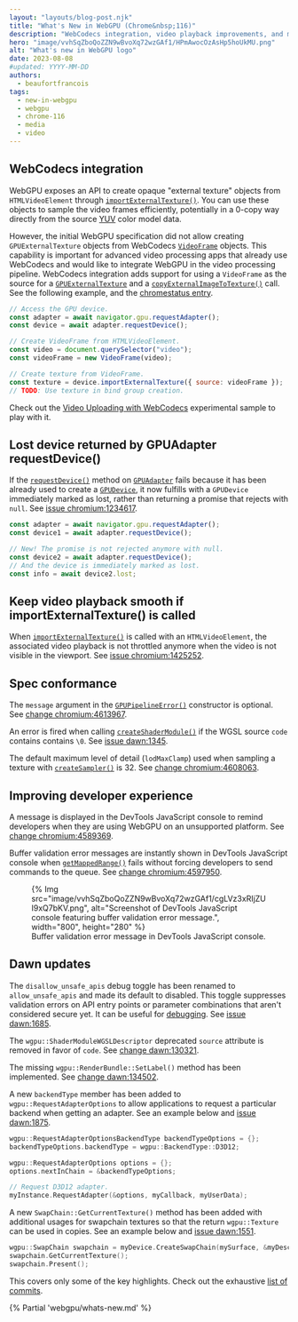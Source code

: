 ```yaml
---
layout: "layouts/blog-post.njk"
title: "What's New in WebGPU (Chrome&nbsp;116)"
description: "WebCodecs integration, video playback improvements, and more."
hero: "image/vvhSqZboQoZZN9wBvoXq72wzGAf1/HPmAwocOzAsHp5hoUkMU.png"
alt: "What's new in WebGPU logo"
date: 2023-08-08
#updated: YYYY-MM-DD
authors:
  - beaufortfrancois
tags:
  - new-in-webgpu
  - webgpu
  - chrome-116
  - media
  - video
---
```


## WebCodecs integration

WebGPU exposes an API to create opaque "external texture" objects from `HTMLVideoElement` through [`importExternalTexture()`](https://developer.mozilla.org/docs/Web/API/GPUDevice/importExternalTexture). You can use these objects to sample the video frames efficiently, potentially in a 0-copy way directly from the source [YUV](https://en.wikipedia.org/wiki/YUV) color model data.

However, the initial WebGPU specification did not allow creating `GPUExternalTexture` objects from WebCodecs [`VideoFrame`](https://developer.mozilla.org/docs/Web/API/VideoFrame) objects. This capability is important for advanced video processing apps that already use WebCodecs and would like to integrate WebGPU in the video processing pipeline. WebCodecs integration adds support for using a `VideoFrame` as the source for a [`GPUExternalTexture`](https://developer.mozilla.org/docs/Web/API/GPUExternalTexture) and a [`copyExternalImageToTexture()`](https://developer.mozilla.org/docs/Web/API/GPUQueue/copyExternalImageToTexture) call. See the following example, and the [chromestatus entry](https://chromestatus.com/feature/5078348864159744).

```js
// Access the GPU device.
const adapter = await navigator.gpu.requestAdapter();
const device = await adapter.requestDevice();

// Create VideoFrame from HTMLVideoElement.
const video = document.querySelector("video");
const videoFrame = new VideoFrame(video);

// Create texture from VideoFrame.
const texture = device.importExternalTexture({ source: videoFrame });
// TODO: Use texture in bind group creation.
```

Check out the [Video Uploading with WebCodecs](https://webgpu.github.io/webgpu-samples/samples/videoUploadingWebCodecs) experimental sample to play with it.

## Lost device returned by GPUAdapter requestDevice()

If the [`requestDevice()`](https://developer.mozilla.org/docs/Web/API/GPUAdapter/requestDevice) method on [`GPUAdapter`](https://developer.mozilla.org/docs/Web/API/GPUAdapter) fails because it has been already used to create a [`GPUDevice`](https://developer.mozilla.org/docs/Web/API/GPUDevice), it now fulfills with a `GPUDevice` immediately marked as lost, rather than returning a promise that rejects with `null`. See [issue chromium:1234617](https://bugs.chromium.org/p/chromium/issues/detail?id=1234617).

```js
const adapter = await navigator.gpu.requestAdapter();
const device1 = await adapter.requestDevice();

// New! The promise is not rejected anymore with null.
const device2 = await adapter.requestDevice();
// And the device is immediately marked as lost.
const info = await device2.lost;
```

## Keep video playback smooth if importExternalTexture() is called

When [`importExternalTexture()`](https://developer.mozilla.org/docs/Web/API/GPUDevice/importExternalTexture) is called with an `HTMLVideoElement`, the associated video playback is not throttled anymore when the video is not visible in the viewport. See [issue chromium:1425252](https://bugs.chromium.org/p/chromium/issues/detail?id=1425252).

## Spec conformance

The `message` argument in the [`GPUPipelineError()`](https://developer.mozilla.org/docs/Web/API/GPUPipelineError/GPUPipelineError) constructor is optional. See [change chromium:4613967](https://chromium-review.googlesource.com/c/chromium/src/+/4613967).

An error is fired when calling [`createShaderModule()`](https://developer.mozilla.org/docs/Web/API/GPUDevice/createShaderModule) if the WGSL source `code` contains contains `\0`. See [issue dawn:1345](https://bugs.chromium.org/p/dawn/issues/detail?id=1345).

The default maximum level of detail (`lodMaxClamp`) used when sampling a texture with [`createSampler()`](https://developer.mozilla.org/docs/Web/API/GPUDevice/createSampler) is 32. See [change chromium:4608063](https://chromium-review.googlesource.com/c/chromium/src/+/4608063).

## Improving developer experience

A message is displayed in the DevTools JavaScript console to remind developers when they are using WebGPU on an unsupported platform. See [change chromium:4589369](
https://chromium-review.googlesource.com/c/chromium/src/+/4589369).

Buffer validation error messages are instantly shown in DevTools JavaScript console when [`getMappedRange()`](https://developer.mozilla.org/docs/Web/API/GPUBuffer/getMappedRange) fails without forcing developers to send commands to the queue. See [change chromium:4597950](https://chromium-review.googlesource.com/c/chromium/src/+/4597950).

<figure>
  {% Img src="image/vvhSqZboQoZZN9wBvoXq72wzGAf1/cgLVz3xRIjZUI9xQ7bKV.png", alt="Screenshot of DevTools JavaScript console featuring buffer validation error message.", width="800", height="280" %}
  <figcaption>
    Buffer validation error message in DevTools JavaScript console.
  </figcaption>
</figure>

## Dawn updates

The `disallow_unsafe_apis` debug toggle has been renamed to `allow_unsafe_apis` and made its default to disabled. This toggle suppresses validation errors on API entry points or parameter combinations that aren't considered secure yet. It can be useful for [debugging](https://dawn.googlesource.com/dawn/+/refs/heads/main/docs/dawn/debugging.md).
 See [issue dawn:1685](https://bugs.chromium.org/p/dawn/issues/detail?id=1685).

The `wgpu::ShaderModuleWGSLDescriptor` deprecated `source` attribute is removed in favor of `code`. See [change dawn:130321](https://dawn-review.googlesource.com/c/dawn/+/130321).

The missing `wgpu::RenderBundle::SetLabel()` method has been implemented. See [change dawn:134502](https://dawn-review.googlesource.com/c/dawn/+/134502).

A new `backendType` member has been added to `wgpu::RequestAdapterOptions` to allow applications to request a particular backend when getting an adapter. See an example below and [issue dawn:1875](https://bugs.chromium.org/p/dawn/issues/detail?id=1875).

```cpp
wgpu::RequestAdapterOptionsBackendType backendTypeOptions = {};
backendTypeOptions.backendType = wgpu::BackendType::D3D12;

wgpu::RequestAdapterOptions options = {};
options.nextInChain = &backendTypeOptions;

// Request D3D12 adapter.
myInstance.RequestAdapter(&options, myCallback, myUserData);
```

A new `SwapChain::GetCurrentTexture()` method has been added with additional usages for swapchain textures so that the return `wgpu::Texture` can be used in copies. See an example below and [issue dawn:1551](https://bugs.chromium.org/p/dawn/issues/detail?id=1551).

```cpp
wgpu::SwapChain swapchain = myDevice.CreateSwapChain(mySurface, &myDesc);
swapchain.GetCurrentTexture();
swapchain.Present();
```

This covers only some of the key highlights. Check out the exhaustive [list of commits](https://dawn.googlesource.com/dawn/+log/chromium/5790..chromium/5845).

{% Partial 'webgpu/whats-new.md' %}
